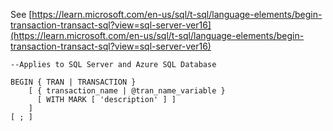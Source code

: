 See [https://learn.microsoft.com/en-us/sql/t-sql/language-elements/begin-transaction-transact-sql?view=sql-server-ver16](https://learn.microsoft.com/en-us/sql/t-sql/language-elements/begin-transaction-transact-sql?view=sql-server-ver16)
```
--Applies to SQL Server and Azure SQL Database
 
BEGIN { TRAN | TRANSACTION }   
    [ { transaction_name | @tran_name_variable }  
      [ WITH MARK [ 'description' ] ]  
    ]  
[ ; ]
```
